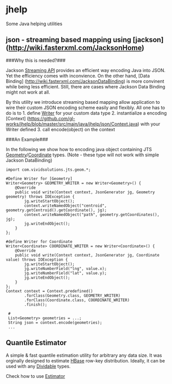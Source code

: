 jhelp
=====

Some Java helping utilities

json - streaming based mapping using [jackson] (http://wiki.fasterxml.com/JacksonHome)
----

###Why this is needed?###

Jackson [Streaming API](http://wiki.fasterxml.com/JacksonStreamingApi) provides an efficient way encoding Java into JSON. Yet the efficiency comes with inconvience. On the other hand, [Data Binding] (http://wiki.fasterxml.com/JacksonDataBinding) is more convinent while being less efficient. Still, there are cases where Jackson Data Binding might not work at all.

By this utility we introduce streaming based mapping allow application to wire their custom JSON encoding scheme easily and flexibly. All one has to do is to 
	1. define [Writer](https://github.com/gl-works/jhelp/blob/master/src/main/java/jhelp/json/Writer.java) for your custom data type
	2. instantialize a encoding [Context] (https://github.com/gl-works/jhelp/blob/master/src/main/java/jhelp/json/Context.java) with your Writer defined
	3. call encode(object) on the context

###An Example###

In the following we show how to encoding java object containing JTS [Geometry](http://www.vividsolutions.com/jts/javadoc/com/vividsolutions/jts/geom/Geometry.html)/[Coordinate](http://www.vividsolutions.com/jts/javadoc/com/vividsolutions/jts/geom/Coordinate.html) types. (Note - these type will not work with simple Jackson DataBinding)

    import com.vividsolutions.jts.geom.*;
    
    #Define Writer for [Geometry]
    Writer<Geometry> GEOMETRY_WRITER = new Writer<Geometry>() {
        @Override
        public void write(Context context, JsonGenerator jg, Geometry geometry) throws IOException {
            jg.writeStartObject();
            context.writeNamedObject("centroid", geometry.getCentroid().getCoordinate(), jg);
            context.writeNamedObject("path", geometry.getCoordinates(), jg);
            jg.writeEndObject();
        }
    };

    #define Writer for Coordinate
    Writer<Coordinate> COORDINATE_WRITER = new Writer<Coordinate>() {
        @Override
        public void write(Context context, JsonGenerator jg, Coordinate value) throws IOException {
            jg.writeStartObject();
            jg.writeNumberField("lng", value.x);
            jg.writeNumberField("lat", value.y);
            jg.writeEndObject();
        }
    };
    Context context = Context.predefined()
            .forClass(Geometry.class, GEOMETRY_WRITER)
            .forClass(Coordinate.class, COORDINATE_WRITER)
            .finish();
     
     #
     List<Geometry> geometries = ...;
     String json = context.encode(geometries);
     ...

Quantile Estimator
---------------------

A simple & fast quantile estimation utility for arbitrary any data size. It was orginally designed to estimate [HBase](http://hbase.apache.org/) row-key distribution. Ideally, it can be used with any [Dividable](https://github.com/gl-works/jhelp/blob/master/src/main/java/jhelp/math/quantile/Estimator.java) types.

Check how to use [Estimator](https://github.com/gl-works/jhelp/blob/master/src/main/java/jhelp/math/quantile/Estimator.java)

